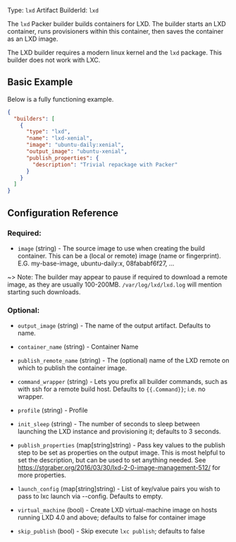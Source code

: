 Type: `lxd`
Artifact BuilderId: `lxd`

The `lxd` Packer builder builds containers for LXD. The builder starts an LXD
container, runs provisioners within this container, then saves the container as
an LXD image.

The LXD builder requires a modern linux kernel and the `lxd` package. This
builder does not work with LXC.

## Basic Example

Below is a fully functioning example.

```json
{
  "builders": [
    {
      "type": "lxd",
      "name": "lxd-xenial",
      "image": "ubuntu-daily:xenial",
      "output_image": "ubuntu-xenial",
      "publish_properties": {
        "description": "Trivial repackage with Packer"
      }
    }
  ]
}
```

## Configuration Reference

### Required:

<!-- Code generated from the comments of the Config struct in builder/lxd/config.go; DO NOT EDIT MANUALLY -->

- `image` (string) - The source image to use when creating the build
  container. This can be a (local or remote) image (name or fingerprint).
  E.G. my-base-image, ubuntu-daily:x, 08fababf6f27, ...

<!-- End of code generated from the comments of the Config struct in builder/lxd/config.go; -->


  ~> Note: The builder may appear to pause if required to download a
  remote image, as they are usually 100-200MB. `/var/log/lxd/lxd.log` will
  mention starting such downloads.

### Optional:

<!-- Code generated from the comments of the Config struct in builder/lxd/config.go; DO NOT EDIT MANUALLY -->

- `output_image` (string) - The name of the output artifact. Defaults to
  name.

- `container_name` (string) - Container Name

- `publish_remote_name` (string) - The (optional) name of the LXD remote on which to publish the
  container image.

- `command_wrapper` (string) - Lets you prefix all builder commands, such as
  with ssh for a remote build host. Defaults to `{{.Command}}`; i.e. no
  wrapper.

- `profile` (string) - Profile

- `init_sleep` (string) - The number of seconds to sleep between launching
  the LXD instance and provisioning it; defaults to 3 seconds.

- `publish_properties` (map[string]string) - Pass key values to the publish
  step to be set as properties on the output image. This is most helpful to
  set the description, but can be used to set anything needed. See
  https://stgraber.org/2016/03/30/lxd-2-0-image-management-512/
  for more properties.

- `launch_config` (map[string]string) - List of key/value pairs you wish to
  pass to lxc launch via --config. Defaults to empty.

- `virtual_machine` (bool) - Create LXD virtual-machine image on hosts running LXD 4.0 and above; defaults to false for container image

- `skip_publish` (bool) - Skip execute `lxc publish`; defaults to false

<!-- End of code generated from the comments of the Config struct in builder/lxd/config.go; -->
